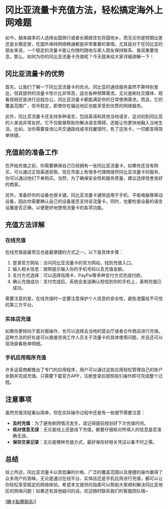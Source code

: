# 冈比亚流量卡充值方法，轻松搞定海外上网难题

如今，越来越多的人选择出国旅行或者长期居住在异国他乡。而无论你是短期出差还是长期定居，在国外保持网络畅通都是非常重要的事情。尤其是对于在冈比亚的朋友来说，一个稳定的流量卡能让你随时随地与家人朋友保持联系、查阅重要信息。那么，如何为你的冈比亚流量卡充值呢？今天就来给大家详细讲解一下！

## 冈比亚流量卡的优势

首先，让我们了解一下冈比亚流量卡的优点。冈比亚的通信服务虽然不算特别发达，但其提供的流量卡性价比非常高，适合各种预算需求。无论是刷社交媒体、观看视频还是进行远程办公，冈比亚流量卡都能满足你的日常使用需求。而且，它的覆盖范围广，信号稳定，即使你在偏远地区也能享受到优质的网络服务。

此外，冈比亚流量卡还支持多种语言，包括英语和其他当地语言，这对初到冈比亚的人来说非常友好。它不仅能够帮助你解决语言障碍，还能让你更快地融入当地生活。比如，当你需要查询公共交通路线或寻找餐馆时，有了这张卡，一切都变得简单快捷。

## 充值前的准备工作

在开始充值之前，你需要确保自己已经拥有一张冈比亚流量卡。如果你还没有购买，可以通过正规渠道获取。现在市面上有很多代理商提供冈比亚流量卡的服务，你可以通过他们下单购买。当然，为了确保安全性和服务质量，建议选择信誉良好的商家。

另外，准备好你的设备也很关键。冈比亚流量卡通常适用于手机、平板电脑等移动设备，因此你需要确认自己的设备是否支持该流量卡。同时，也要检查设备的语言设置是否正确，以便更好地使用流量卡的各项功能。

## 充值方法详解

### 在线充值

在线充值是最常见也是最便捷的方式之一。以下是具体步骤：

1. 登录官方网站：访问冈比亚流量卡的官方网站，找到充值入口。
2. 输入相关信息：按照提示输入你的手机号码以及充值金额。
3. 支付方式选择：可以选择信用卡、PayPal等多种支付方式完成付款。
4. 确认充值成功：支付完成后，系统会发送确认短信到你的手机上，表明充值已成功。

需要注意的是，在线充值时一定要注意保护个人信息的安全性，避免泄露给不可信的第三方平台。

### 实体店充值

如果你更倾向于面对面操作，也可以选择去当地的营业厅或者合作商店进行充值。这种方法的好处是可以直接咨询工作人员关于流量卡的具体使用问题，并且还可以现场查看账单明细。

### 手机应用程序充值

许多运营商都推出了专门的应用程序，用户可以通过这些应用轻松管理自己的账户余额并完成充值。只需要下载官方APP，注册登录后按照指引操作即可完成整个过程。

## 注意事项

虽然充值流程看似简单，但在实际操作过程中还是有一些细节需要注意：

- **及时充值**：为了避免断网情况发生，请记得提前规划好下次充值时间。
- **核对信息无误**：无论是线上还是线下充值，都要仔细核对所填入的信息是否准确无误。
- **保存交易记录**：无论是哪种充值方式，最好保存好相关凭证以备不时之需。

## 总结

综上所述，冈比亚流量卡以其低廉的价格、广泛的覆盖范围以及便捷的操作赢得了众多用户的青睐。无论是通过在线平台、实体店还是手机应用进行充值，都可以让你轻松享受稳定的网络体验。希望本文提供的指南可以帮助大家顺利解决冈比亚地区的网络问题！如果还有其他疑问的话，欢迎随时联系我们的客服团队哦~

[[購卡點擊聯系](https://t.me/s/esim1088)]]